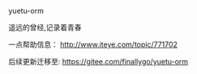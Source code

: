 yuetu-orm

遥远的曾经,记录着青春

一点帮助信息： http://www.iteye.com/topic/771702

后续更新迁移至: https://gitee.com/finallygo/yuetu-orm
